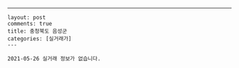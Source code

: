 ---
    layout: post
    comments: true
    title: 충청북도 음성군
    categories: [실거래가]
    ---

    2021-05-26 실거래 정보가 없습니다.

    